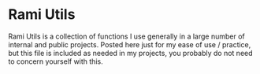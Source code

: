 #  Rami Utils

Rami Utils is a  collection of functions I use generally in a large number of internal and public projects. Posted here just for my ease of use / practice, but this file is included as needed in my projects, you probably do not need to concern yourself with this.
